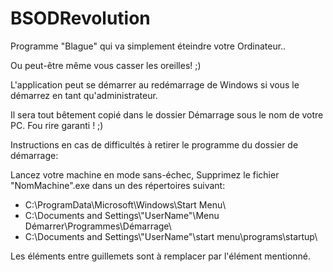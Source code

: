# BSODRevolution
Programme "Blague" qui va simplement éteindre votre Ordinateur..

Ou peut-être même vous casser les oreilles! ;)

L'application peut se démarrer au redémarrage de Windows si vous le démarrez en tant qu'administrateur. 

Il sera tout bêtement copié dans le dossier Démarrage sous le nom de votre PC. Fou rire garanti ! ;)

Instructions en cas de difficultés à retirer le programme du dossier de démarrage:

Lancez votre machine en mode sans-échec,
Supprimez le fichier "NomMachine".exe dans un des répertoires suivant:
- C:\ProgramData\Microsoft\Windows\Start Menu\
- C:\Documents and Settings\\"UserName"\Menu Démarrer\Programmes\Démarrage\
- C:\Documents and Settings\\"UserName"\start menu\programs\startup\

Les éléments entre guillemets sont à remplacer par l'élément mentionné.
